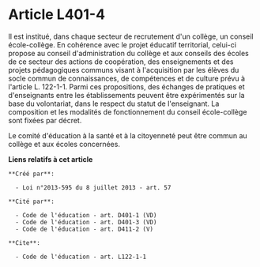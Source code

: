 # Article L401-4

Il est institué, dans chaque secteur de recrutement d'un collège, un conseil école-collège. En cohérence avec le projet
éducatif territorial, celui-ci propose au conseil d'administration du collège et aux conseils des écoles de ce secteur des
actions de coopération, des enseignements et des projets pédagogiques communs visant à l'acquisition par les élèves du socle
commun de connaissances, de compétences et de culture prévu à l'article L. 122-1-1. Parmi ces propositions, des échanges de
pratiques et d'enseignants entre les établissements peuvent être expérimentés sur la base du volontariat, dans le respect du
statut de l'enseignant. La composition et les modalités de fonctionnement du conseil école-collège sont fixées par décret. 

Le comité d'éducation à la santé et à la citoyenneté peut être commun au collège et aux écoles concernées.

**Liens relatifs à cet article**

	**Créé par**:

	  - Loi n°2013-595 du 8 juillet 2013 - art. 57

	**Cité par**:

	  - Code de l'éducation - art. D401-1 (VD)
	  - Code de l'éducation - art. D401-3 (VD)
	  - Code de l'éducation - art. D411-2 (V)

	**Cite**:

	  - Code de l'éducation - art. L122-1-1

